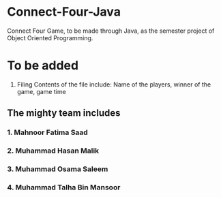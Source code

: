 # Connect-Four-Java
Connect Four Game, to be made through Java, as the semester project of Object Oriented Programming.

# To be added
1. Filing
Contents of the file include: Name of the players, winner of the game, game time


## The mighty team includes
### 1. Mahnoor Fatima Saad
### 2. Muhammad Hasan Malik
### 3. Muhammad Osama Saleem
### 4. Muhammad Talha Bin Mansoor

